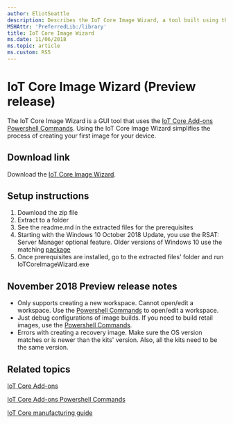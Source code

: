 ```yaml
---
author: EliotSeattle
description: Describes the IoT Core Image Wizard, a tool built using the Windows 10 IoT Core (IoT Core) ADK Add-Ons. 
MSHAttr: 'PreferredLib:/library'
title: IoT Core Image Wizard
ms.date: 11/06/2018
ms.topic: article
ms.custom: RS5
---
```


# IoT Core Image Wizard (Preview release)

The IoT Core Image Wizard is a GUI tool that uses the [IoT Core Add-ons Powershell Commands](iot-core-adk-addons-command-line-options.md).
Using the IoT Core Image Wizard simplifies the process of creating your first image for your device.

## Download link

Download the [IoT Core Image Wizard](https://go.microsoft.com/fwlink/?linkid=2044446).

## Setup instructions

1. Download the zip file
2. Extract to a folder
3. See the readme.md in the extracted files for the prerequisites
4. Starting with the Windows 10 October 2018 Update, you use the RSAT: Server Manager optional feature. Older versions of Windows 10 use the matching [package](https://www.microsoft.com/en-us/download/details.aspx?id=45520)
5. Once prerequisites are installed, go to the extracted files' folder and run IoTCoreImageWizard.exe

## November 2018 Preview release notes

- Only supports creating a new workspace.  Cannot open/edit a workspace.  Use the [Powershell Commands](iot-core-adk-addons-command-line-options.md) to open/edit a workspace.
- Just debug configurations of image builds.  If you need to build retail images, use the [Powershell Commands](iot-core-adk-addons-command-line-options.md).
- Errors with creating a recovery image.  Make sure the OS version matches or is newer than the kits' version.  Also, all the kits need to be the same version.

## Related topics

[IoT Core Add-ons](iot-core-adk-addons.md)

[IoT Core Add-ons Powershell Commands](iot-core-adk-addons-command-line-options.md)

[IoT Core manufacturing guide](iot-core-manufacturing-guide.md)
